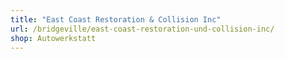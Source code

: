 ```yaml
---
title: "East Coast Restoration & Collision Inc"
url: /bridgeville/east-coast-restoration-und-collision-inc/
shop: Autowerkstatt
---
```

